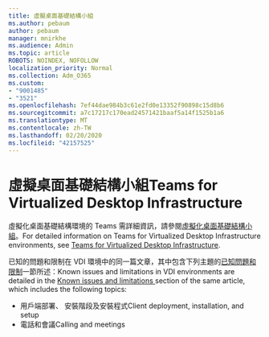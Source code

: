 ```yaml
---
title: 虛擬桌面基礎結構小組
ms.author: pebaum
author: pebaum
manager: mnirkhe
ms.audience: Admin
ms.topic: article
ROBOTS: NOINDEX, NOFOLLOW
localization_priority: Normal
ms.collection: Adm_O365
ms.custom:
- "9001485"
- "3521"
ms.openlocfilehash: 7ef44dae984b3c61e2fd0e13352f90898c15d8b6
ms.sourcegitcommit: a7c17217c170ead24571421baaf5a14f1525b1a6
ms.translationtype: MT
ms.contentlocale: zh-TW
ms.lasthandoff: 02/20/2020
ms.locfileid: "42157525"
---
```

# <a name="teams-for-virtualized-desktop-infrastructure"></a><span data-ttu-id="92f89-102">虛擬桌面基礎結構小組</span><span class="sxs-lookup"><span data-stu-id="92f89-102">Teams for Virtualized Desktop Infrastructure</span></span>

<span data-ttu-id="92f89-103">虛擬化桌面基礎結構環境的 Teams 需詳細資訊，請參閱[虛擬化桌面基礎結構小組](https://docs.microsoft.com/en-us/microsoftteams/teams-for-vdi)。</span><span class="sxs-lookup"><span data-stu-id="92f89-103">For detailed information on Teams for Virtualized Desktop Infrastructure environments, see [Teams for Virtualized Desktop Infrastructure](https://docs.microsoft.com/en-us/microsoftteams/teams-for-vdi).</span></span>

<span data-ttu-id="92f89-104">已知的問題和限制在 VDI 環境中的同一篇文章，其中包含下列主題的[已知問題和限制](https://docs.microsoft.com/en-us/microsoftteams/teams-for-vdi#known-issues-and-limitations)一節所述：</span><span class="sxs-lookup"><span data-stu-id="92f89-104">Known issues and limitations in VDI environments are detailed in the [Known issues and limitations ](https://docs.microsoft.com/en-us/microsoftteams/teams-for-vdi#known-issues-and-limitations) section of the same article, which includes the following topics:</span></span>
 - <span data-ttu-id="92f89-105">用戶端部署、 安裝階段及安裝程式</span><span class="sxs-lookup"><span data-stu-id="92f89-105">Client deployment, installation, and setup</span></span>
 - <span data-ttu-id="92f89-106">電話和會議</span><span class="sxs-lookup"><span data-stu-id="92f89-106">Calling and meetings</span></span>
